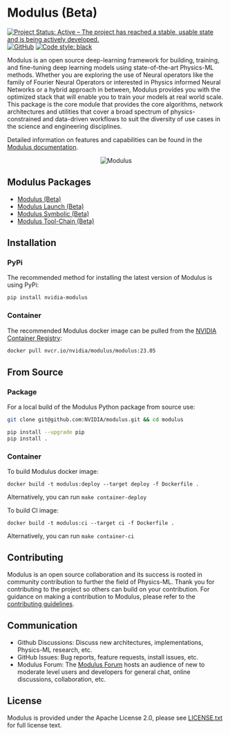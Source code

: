 # Modulus (Beta)

[![Project Status: Active – The project has reached a stable, usable state and is being actively developed.](https://www.repostatus.org/badges/latest/active.svg)](https://www.repostatus.org/#active)
[![GitHub](https://img.shields.io/github/license/NVIDIA/modulus)](https://github.com/NVIDIA/modulus/blob/master/LICENSE.txt)
[![Code style: black](https://img.shields.io/badge/code%20style-black-000000.svg)](https://github.com/psf/black)

Modulus is an open source deep-learning framework for building, training, and fine-tuning deep learning models using state-of-the-art Physics-ML methods. Whether you are exploring the use of Neural operators like the family of Fourier Neural Operators or interested in Physics informed Neural Networks or a hybrid approach in between, Modulus provides you with the optimized stack that will enable you to train your models at real world scale.
This package is the core module that provides the core algorithms, network architectures and utilities that cover a broad spectrum of physics-constrained and data-driven workflows to suit the diversity of use cases in the science and engineering disciplines.

Detailed information on features and capabilities can be found in the [Modulus documentation](https://docs.nvidia.com/modulus/index.html#core).

<p align="center">
  <img src="./docs/img/modulus-pipes.jpg" alt="Modulus"/>
</p>

## Modulus Packages

- [Modulus (Beta)](https://github.com/NVIDIA/modulus)
- [Modulus Launch (Beta)](https://github.com/NVIDIA/modulus-launch)
- [Modulus Symbolic (Beta)](https://github.com/NVIDIA/modulus-sym)
- [Modulus Tool-Chain (Beta)](https://github.com/NVIDIA/modulus-toolchain)

## Installation 

### PyPi

The recommended method for installing the latest version of Modulus is using PyPi:
```Bash
pip install nvidia-modulus
```

### Container

The recommended Modulus docker image can be pulled from the [NVIDIA Container Registry](https://catalog.ngc.nvidia.com/orgs/nvidia/teams/modulus/containers/modulus):
```Bash
docker pull nvcr.io/nvidia/modulus/modulus:23.05
```

## From Source

### Package
For a local build of the Modulus Python package from source use:
```Bash
git clone git@github.com:NVIDIA/modulus.git && cd modulus

pip install --upgrade pip
pip install .
```

### Container

To build Modulus docker image:
```
docker build -t modulus:deploy --target deploy -f Dockerfile .
```
Alternatively, you can run `make container-deploy`

To build CI image:
```
docker build -t modulus:ci --target ci -f Dockerfile .
```
Alternatively, you can run `make container-ci`

## Contributing
Modulus is an open source collaboration and its success is rooted in community contribution to further the field of Physics-ML. Thank you for contributing to the project so others can build on your contribution.
For guidance on making a contribution to Modulus, please refer to the [contributing guidelines](https://github.com/NVIDIA/modulus/blob/main/CONTRIBUTING.md).

## Communication
* Github Discussions: Discuss new architectures, implementations, Physics-ML research, etc. 
* GitHub Issues: Bug reports, feature requests, install issues, etc.
* Modulus Forum: The [Modulus Forum](https://forums.developer.nvidia.com/c/physics-simulation/modulus-physics-ml-model-framework) hosts an audience of new to moderate level users and developers for general chat, online discussions, collaboration, etc. 

## License
Modulus is provided under the Apache License 2.0, please see [LICENSE.txt](./LICENSE.txt) for full license text.
